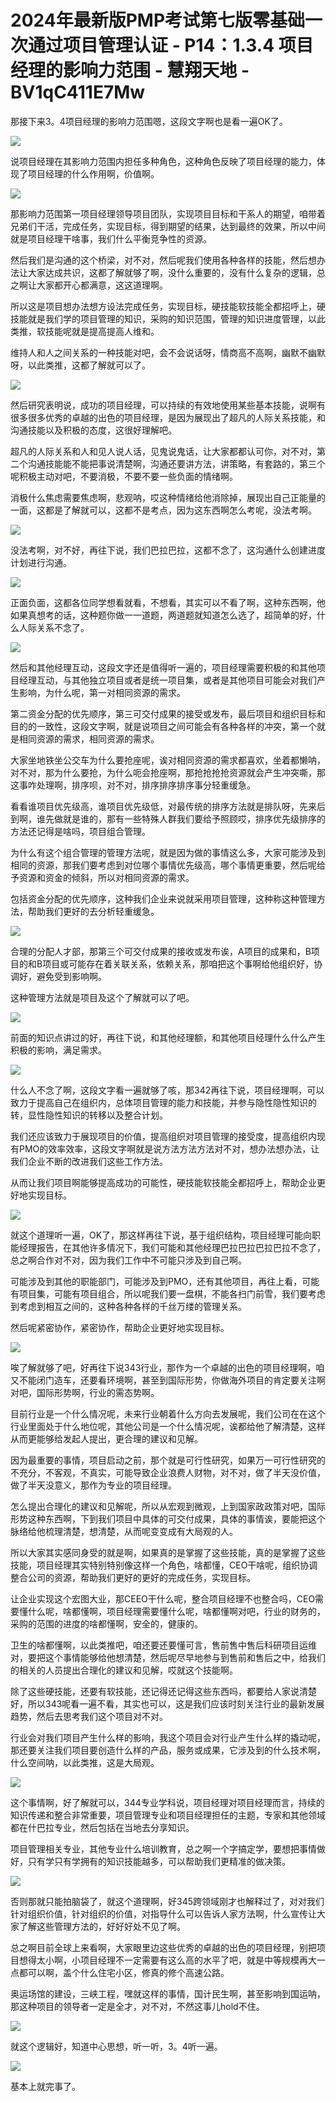 # 2024年最新版PMP考试第七版零基础一次通过项目管理认证 - P14：1.3.4 项目经理的影响力范围 - 慧翔天地 - BV1qC411E7Mw

那接下来3。4项目经理的影响力范围嗯，这段文字啊也是看一遍OK了。

![](img/71b36cde89de0bd7aca90b12b1989c81_1.png)

说项目经理在其影响力范围内担任多种角色，这种角色反映了项目经理的能力，体现了项目经理的什么作用啊，价值啊。



![](img/71b36cde89de0bd7aca90b12b1989c81_3.png)

那影响力范围第一项目经理领导项目团队，实现项目目标和干系人的期望，咱带着兄弟们干活，完成任务，实现目标，得到期望的结果，达到最终的效果，所以中间就是项目经理干啥事，我们什么平衡竞争性的资源。

然后我们是沟通的这个桥梁，对不对，然后呢我们使用各种各样的技能，然后想办法让大家达成共识，这都了解就够了啊，没什么重要的，没有什么复杂的逻辑，总之啊让大家都开心都满意，这这道理啊。

所以这是项目想办法想方设法完成任务，实现目标，硬技能软技能全都招呼上，硬技能就是我们学的项目管理的知识，采购的知识范围，管理的知识进度管理，以此类推，软技能呢就是提高提高人维和。

维持人和人之间关系的一种技能对吧，会不会说话呀，情商高不高啊，幽默不幽默呀，以此类推，这都了解就可以了。



![](img/71b36cde89de0bd7aca90b12b1989c81_5.png)

然后研究表明说，成功的项目经理，可以持续的有效地使用某些基本技能，说啊有很多很多优秀的卓越的出色的项目经理，是因为展现出了超凡的人际关系技能，和沟通技能以及积极的态度，这很好理解吧。

超凡的人际关系和人和见人说人话，见鬼说鬼话，让大家都都认可你，对不对，第二个沟通技能能不能把事说清楚啊，沟通还要讲方法，讲策略，有套路的，第三个呢积极主动对吧，不要消极，不要不要一些负面的情绪啊。

消极什么焦虑需要焦虑啊，悲观呐，哎这种情绪给他消除掉，展现出自己正能量的一面，这都是了解就可以，这都不是考点，因为这东西啊怎么考呢，没法考啊。



![](img/71b36cde89de0bd7aca90b12b1989c81_7.png)

没法考啊，对不好，再往下说，我们巴拉巴拉，这都不念了，这沟通什么创建进度计划进行沟通。

![](img/71b36cde89de0bd7aca90b12b1989c81_9.png)

正面负面，这都各位同学想看就看，不想看，其实可以不看了啊，这种东西啊，他如果真想考的话，这种题你做一一道题，两道题就知道怎么选了，超简单的好，什么人际关系不念了。



![](img/71b36cde89de0bd7aca90b12b1989c81_11.png)

然后和其他经理互动，这段文字还是值得听一遍的，项目经理需要积极的和其他项目经理互动，与其他独立项目或者是统一项目集，或者是其他项目可能会对我们产生影响，为什么呢，第一对相同资源的需求。

第二资金分配的优先顺序，第三可交付成果的接受或发布，最后项目和组织目标和目的的一致性，这段文字啊，就是说项目之间可能会有各种各样的冲突，第一个就是相同资源的需求，相同资源的需求。

大家坐地铁坐公交车为什么要抢座呢，诶对相同资源的需求都喜欢，坐着都懒呐，对不对，那为什么要抢，为什么呃会抢座啊，那抢抢抢抢资源就会产生冲突嘶，那这事咋处理啊，排序呗，对不对，排序排序排序事分轻重缓急。

看看谁项目优先级高，谁项目优先级低，对最传统的排序方法就是排队呀，先来后到啊，谁先做就是谁的，那有一些特殊人群我们要给予照顾哎，排序优先级排序的方法还记得是啥吗，项目组合管理。

为什么有这个组合管理的管理方法呢，就是因为做的事情这么多，大家可能涉及到相同的资源，那我们要考虑到对位哪个事情优先级高，哪个事情更重要，然后呢给予资源和资金的倾斜，所以对相同资源的需求。

包括资金分配的优先顺序，这种我们企业来说就采用项目管理，这种称这种管理方法，帮助我们更好的去分析轻重缓急。



![](img/71b36cde89de0bd7aca90b12b1989c81_13.png)

合理的分配人才部，那第三个可交付成果的接收或发布诶，A项目的成果和，B项目的和B项目或可能存在着关联关系，依赖关系，那咱把这个事啊给他组织好，协调好，避免受到影响啊。

这种管理方法就是项目及这个了解就可以了吧。

![](img/71b36cde89de0bd7aca90b12b1989c81_15.png)

前面的知识点讲过的好，再往下说，和其他经理额，和其他项目经理什么什么产生积极的影响，满足需求。

![](img/71b36cde89de0bd7aca90b12b1989c81_17.png)

什么人不念了啊，这段文字看一遍就够了咳，那342再往下说，项目经理啊，可以致力于提高自己在组织内，总体项目管理的能力和技能，并参与隐性隐性知识的转，显性隐性知识的转移以及整合计划。

我们还应该致力于展现项目的价值，提高组织对项目管理的接受度，提高组织内现有PMO的效率效率，这段文字啊就是说方法方法方法对不对，想办法想办法，让我们企业不断的改进我们这些工作方法。

从而让我们项目啊能够提高成功的可能性，硬技能软技能全都招呼上，帮助企业更好地实现目标。

![](img/71b36cde89de0bd7aca90b12b1989c81_19.png)

就这个道理听一遍，OK了，那这样再往下说，基于组织结构，项目经理可能向职能经理报告，在其他许多情况下，我们可能和其他经理巴拉巴拉巴拉巴拉不念了，总之啊合作对不对，因为我们工作中不可能只涉及到自己啊。

可能涉及到其他的职能部门，可能涉及到PMO，还有其他项目，再往上看，可能有项目集，可能有项目组合，所以呢我们要一盘棋，不能各扫门前雪，我们要考虑到考虑到相互之间的，这种各种各样的千丝万缕的管理关系。

然后呢紧密协作，紧密协作，帮助企业更好地实现目标。

![](img/71b36cde89de0bd7aca90b12b1989c81_21.png)

唉了解就够了吧，好再往下说343行业，那作为一个卓越的出色的项目经理啊，咱又不能闭门造车，还要看环境啊，甚至到国际形势，你做海外项目的肯定要关注啊对吧，国际形势啊，行业的需态势啊。

目前行业是一个什么情况呢，未来行业朝着什么方向去发展呢，我们公司在在这个行业里面处于什么地位呢，其他公司是一个什么情况呢，诶都给他了解清楚，这样从而更能够给发起人提出，更合理的建议和见解。

因为最重要的事情，项目启动之前，那个就是可行性研究，如果万一可行性研究的不充分，不客观，不真实，可能导致企业浪费人财物，对不对，做了半天没价值，做了半天没意义，那作为专业的项目经理。

怎么提出合理化的建议和见解呢，所以从宏观到微观，上到国家政政策对吧，国际形势这种东西啊，下到我们项目中具体的可交付成果，具体的事情诶，要能把这个脉络给他梳理清楚，想清楚，从而呢变变成有大局观的人。

所以大家其实感同身受的就是啊，如果真的是掌握了这些技能，真的是掌握了这些技能，项目经理其实特别特别像这样一个角色，啥都懂，CEO干啥呢，组织协调整合公司的资源，帮助我们更好的更好的完成任务，实现目标。

让企业实现这个宏图大业，那CEEO干什么呢，整合项目经理不也整合吗，CEO需要懂什么呢，啥都懂啊，项目经理需要懂什么呢，啥都懂啊对吧，行业的财务的，采购的范围的进度的啥都懂啊，安全的，健康的。

卫生的啥都懂啊，以此类推吧，咱还要还要懂可言，售前售中售后科研项目运维对，要把这个事情能够给他想清楚，然后呢尽早地参与到售前和售后之中，给我们的相关的人员提出合理化的建议和见解，哎就这个技能啊。

除了这些硬技能，还要有软技能，还记得还记得这些东西吗，都要给人家说清楚好，所以343呢看一遍不看，其实也可以，这是我们应该时刻关注行业的最新发展趋势，然后去思考我们这个项目对不对。

行业会对我们项目产生什么样的影响，我这个项目会对行业产生什么样的撬动呢，那还要关注我们项目要创造什么样的产品，服务或成果，它涉及到的什么技术啊，什么空间呐，以此类推，这是大局观。



![](img/71b36cde89de0bd7aca90b12b1989c81_23.png)

这个事情啊，好了解就可以，344专业学科说，项目经理对项目经理而言，持续的知识传递和整合非常重要，项目管理专业和项目经理担任的主题，专家和其他领域都在什巴拉专业，然后包括在当地去分享知识。

项目管理相关专业，其他专业什么培训教育，总之啊一个字搞定学，要想把事情做好，只有学只有学拥有的知识技能越多，可以帮助我们更精准的做决策。



![](img/71b36cde89de0bd7aca90b12b1989c81_25.png)

否则那就只能拍脑袋了，就这个道理啊，好345跨领域刚才也解释过了，对对我们针对组织价值，针对组织的价值，对指导什么可以告诉人家方法啊，什么宣传让大家了解这些管理方法的，好好好处不见了啊。

总之啊目前全球上来看啊，大家眼里边这些优秀的卓越的出色的项目经理，别把项目想得太小啊，小项目经理不一定需要有这么高的水平了吧，就是中等规模再大一点都可以啊，盖个什么住宅小区，修真的修个高速公路。

奥运场馆的建设，三峡工程，嘿就这样的事情，国计民生啊，甚至影响到国运呐，那这种项目的领导者一定是全才，对不对，不然这事儿hold不住。



![](img/71b36cde89de0bd7aca90b12b1989c81_27.png)

就这个逻辑好，知道中心思想，听一听，3。4听一遍。

![](img/71b36cde89de0bd7aca90b12b1989c81_29.png)

基本上就完事了。
